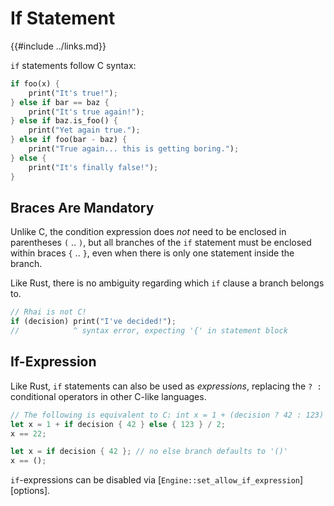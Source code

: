 If Statement
============

{{#include ../links.md}}

`if` statements follow C syntax:

```rust no_run
if foo(x) {
    print("It's true!");
} else if bar == baz {
    print("It's true again!");
} else if baz.is_foo() {
    print("Yet again true.");
} else if foo(bar - baz) {
    print("True again... this is getting boring.");
} else {
    print("It's finally false!");
}
```

Braces Are Mandatory
--------------------

Unlike C, the condition expression does _not_ need to be enclosed in parentheses `(` .. `)`, but all
branches of the `if` statement must be enclosed within braces `{` .. `}`, even when there is only
one statement inside the branch.

Like Rust, there is no ambiguity regarding which `if` clause a branch belongs to.

```rust no_run
// Rhai is not C!
if (decision) print("I've decided!");
//            ^ syntax error, expecting '{' in statement block
```


If-Expression
-------------

Like Rust, `if` statements can also be used as _expressions_, replacing the `? :` conditional
operators in other C-like languages.

```rust no_run
// The following is equivalent to C: int x = 1 + (decision ? 42 : 123) / 2;
let x = 1 + if decision { 42 } else { 123 } / 2;
x == 22;

let x = if decision { 42 }; // no else branch defaults to '()'
x == ();
```

`if`-expressions can be disabled via [`Engine::set_allow_if_expression`][options].

